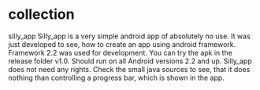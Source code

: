 # collection

silly_app
   Silly_app is a very simple android app of absolutely no use. 
   It was just developed to see, how to create an app using android framework.
   Framework 2.2 was used for development.
   You can try the apk in the release folder v1.0. Should run on all Android versions 2.2 and up.
   Silly_app does not need any rights. 
   Check the small java sources to see, that it does nothing than controlling a progress bar, which is shown in the app.  

